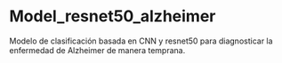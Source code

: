 # Model_resnet50_alzheimer

Modelo de clasificación basada en CNN y resnet50 para diagnosticar la enfermedad de Alzheimer de manera temprana.
